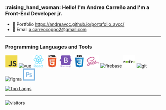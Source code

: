 <h3>:raising_hand_woman: Hello! I'm Andrea Carreño and I'm a Front-End Developer jr.</h3>

- :handbag: Portfolio https://andreavcc.github.io/portafolio_avcc/
- :email: Email a.carreocoppo2@gmail.com

<hr>

<h3>Programming Languages and Tools</h3>
<p>
<img src="https://raw.githubusercontent.com/devicons/devicon/master/icons/javascript/javascript-original.svg" alt="javascript" width="40" height="40"/> 
<img src="https://cdn.worldvectorlogo.com/logos/vue-9.svg" alt="vue" width="40" height="40"/> 
<img src="https://raw.githubusercontent.com/devicons/devicon/master/icons/react/react-original-wordmark.svg" alt="react" width="40" height="40"/> 
<img src="https://raw.githubusercontent.com/devicons/devicon/master/icons/html5/html5-original-wordmark.svg" alt="html5" width="40" height="40"/>
<img src="https://raw.githubusercontent.com/devicons/devicon/master/icons/bootstrap/bootstrap-plain-wordmark.svg" alt="bootstrap" width="40" height="40"/> 
<img src="https://raw.githubusercontent.com/devicons/devicon/master/icons/css3/css3-original-wordmark.svg" alt="css3" width="40" height="40"/>  
<img src="https://raw.githubusercontent.com/devicons/devicon/master/icons/sass/sass-original.svg" alt="sass" width="40" height="40"/>
<img src="https://www.vectorlogo.zone/logos/firebase/firebase-icon.svg" alt="firebase" width="40" height="40"/>
<img src="https://raw.githubusercontent.com/devicons/devicon/master/icons/nodejs/nodejs-original-wordmark.svg" alt="nodejs" width="40" height="40"/>
<img src="https://www.vectorlogo.zone/logos/git-scm/git-scm-icon.svg" alt="git" width="40" height="40"/> 
<img src="https://www.vectorlogo.zone/logos/figma/figma-icon.svg" alt="figma" width="40" height="40"/> 
<img src="https://raw.githubusercontent.com/devicons/devicon/master/icons/photoshop/photoshop-line.svg" alt="photoshop" width="40" height="40"/> 


</p>

[![Top Langs](https://github-readme-stats.vercel.app/api/top-langs/?username=andreavcc&layout=compact&text_color=6CDCA8&title_color=DB7FD2&bg_color=193549&langs_count=7&hide=sqlpl,papyrus,shell)](https://github.com/anuraghazra/github-readme-stats)

<hr>

 ![visitors](https://visitor-badge.glitch.me/badge?page_id=andreavcc&left_color=plum&right_color=Aquamarine) 
